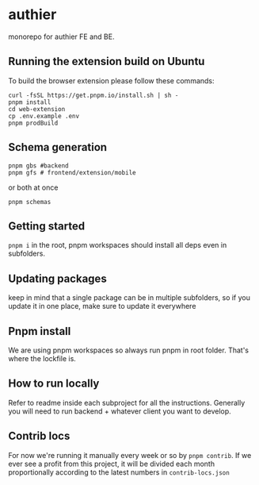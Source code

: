 # authier

monorepo for authier FE and BE.

## Running the extension build on Ubuntu

To build the browser extension please follow these commands:

```
curl -fsSL https://get.pnpm.io/install.sh | sh -
pnpm install
cd web-extension
cp .env.example .env
pnpm prodBuild
```

## Schema generation

```shell
pnpm gbs #backend
pnpm gfs # frontend/extension/mobile
```

or both at once

```shell
pnpm schemas
```

## Getting started

`pnpm i` in the root, pnpm workspaces should install all deps even in subfolders.

## Updating packages

keep in mind that a single package can be in multiple subfolders, so if you update it in one place, make sure to update it everywhere

## Pnpm install

We are using pnpm workspaces so always run pnpm in root folder. That's where the lockfile is.

## How to run locally

Refer to readme inside each subproject for all the instructions. Generally you will need to run backend + whatever client you want to develop.

## Contrib locs

For now we're running it manually every week or so by `pnpm contrib`. If we ever see a profit from this project, it will be divided each month proportionally according to the latest numbers in `contrib-locs.json`
